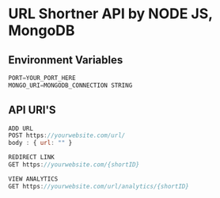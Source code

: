 # URL Shortner API by NODE JS, MongoDB

## Environment Variables

```javascript
PORT=YOUR_PORT_HERE
MONGO_URI=MONGODB_CONNECTION STRING
```

## API URI'S

```javascript
ADD URL
POST https://yourwebsite.com/url/
body : { url: "" }

REDIRECT LINK
GET https://yourwebsite.com/{shortID}

VIEW ANALYTICS
GET https://yourwebsite.com/url/analytics/{shortID}
```
